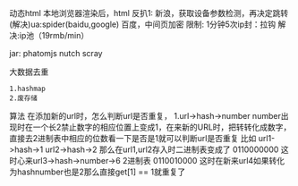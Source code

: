 动态html
    本地浏览器渲染后，html
反扒1:
    新浪，获取设备参数检测，再决定跳转(解决)ua:spider(baidu,google)
    百度，中间页加密
限制:
    1分钟5次ip封：拉钩
    解决:ip池（19rmb/min）

jar: phatomjs nutch scray

大数据去重

    1.hashmap
    2.废存储
算法
    在添加新的url时，怎么判断url是否重复，
    1.url->hash->number  number出现时在一个长2禁止数字的相应位置上变成1，在来新的URL时，把转转化成数字，直接去2进制表中相应的位数看一下是否是1就可以判断url是否重复
    比如
        url1->hash->1
        url2->hash->2
    那么在url1,url2存入时二进制表变成了
    0110000000
        这时心来url3->hash->number->6
    2进制表
    0110010000
        这时在新来url4如果转化为hashnumber也是2那么直接get[1] == 1就重复了


